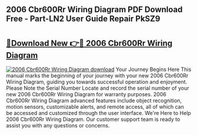 ## 2006 Cbr600Rr Wiring Diagram PDF Download Free - Part-LN2 User Guide Repair PkSZ9

# <h2><a href="http://dfsa2wy.blite.top/?on=2006+Cbr600Rr+Wiring+Diagram">🔗Download New 👉🔴 2006 Cbr600Rr Wiring Diagram</a></h2>

[![2006 Cbr600Rr Wiring Diagram download](https://i.imgur.com/lujVjoI.png)](http://dfsa2wy.blite.top/?on=2006+Cbr600Rr+Wiring+Diagram)
Your Journey Begins Here This manual marks the beginning of your journey with your new 2006 Cbr600Rr Wiring Diagram, guiding you towards successful operation and enjoyment. Please Note the Serial Number Locate and record the serial number of your new 2006 Cbr600Rr Wiring Diagram for warranty purposes. 2006 Cbr600Rr Wiring Diagram advanced features include object recognition, motion sensors, customizable alerts, and remote access, all of which can be accessed and customized through the user interface. We're Here to Help 2006 Cbr600Rr Wiring Diagram. Our customer support team is ready to assist you with any questions or concerns.
